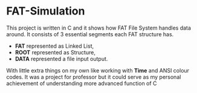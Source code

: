 # FAT-Simulation
This project is written in C and it shows how FAT File System handles data around. It consists of 3 essential segments each FAT structure has. 
- **FAT** represented as Linked List,
- **ROOT** represented as Structure, 
- **DATA** represented a file input output.
  
With little extra things on my own like working with **Time** and ANSI colour codes.
It was a project for professor but it could serve as my personal achievement of understanding more advanced function of C 
